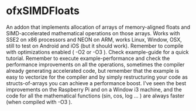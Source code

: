 ofxSIMDFloats
==============
An addon that implements allocation of arrays of memory-aligned floats and SIMD-accelerated mathematical operations on those arrays. Works with SSE2 on x86 processors and NEON on ARM, works Linux, Window, OSX, still to test on Android and iOS (but it should work).
Remember to compile with optimizations enabled ( -O2 or -O3 ).
Check example-guide for a quick tutorial.
Remember to execute example-performance and check the performance improvements on all the operations, sometimes the compiler already generating accelerated code, but remember that the example is easy to vectorize for the compiler and by simply restructuring your code as structs-of-arrays you can achieve a performance boost. I've seen the best improvements on the Raspberry Pi and on a Window i3 machine, and the code for all the mathematical functions (sin, cos, log ... ) are always faster (when compiled with -O3 ).
